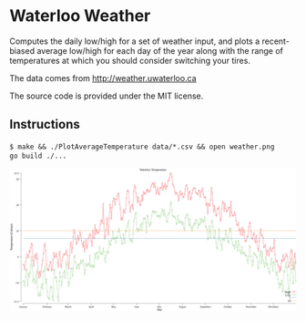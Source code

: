 Waterloo Weather
================

Computes the daily low/high for a set of weather input, and plots a
recent-biased average low/high for each day of the year along with the
range of temperatures at which you should consider switching your
tires.

The data comes from http://weather.uwaterloo.ca

The source code is provided under the MIT license.



Instructions
------------

    $ make && ./PlotAverageTemperature data/*.csv && open weather.png
    go build ./...

![A plot of the temperature in Waterloo](https://raw.githubusercontent.com/spratt/weather/master/weather.png)
